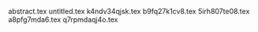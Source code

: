 abstract.tex
untitled.tex
k4ndv34qjsk.tex
b9fq27k1cv8.tex
5irh807te08.tex
a8pfg7mda6.tex
q7rpmdaqj4o.tex